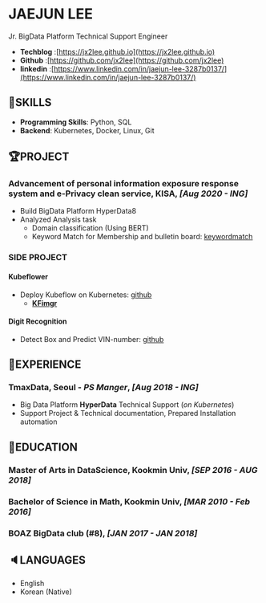 # JAEJUN LEE

Jr. BigData Platform Technical Support Engineer  

- **Techblog**  :[https://jx2lee.github.io](https://jx2lee.github.io)
- **Github**    :[https://github.com/jx2lee](https://github.com/jx2lee)
- **linkedin**  :[https://www.linkedin.com/in/jaejun-lee-3287b0137/](https://www.linkedin.com/in/jaejun-lee-3287b0137/)  

## 🍳SKILLS

* **Programming Skills**: Python, SQL
* **Backend**: Kubernetes, Docker, Linux, Git

## 🏆PROJECT

### Advancement of personal information exposure response system and e-Privacy clean service, KISA, *[Aug 2020 - ING]*

* Build BigData Platform HyperData8
* Analyzed Analysis task
   * Domain classification (Using BERT)
   * Keyword Match for Membership and bulletin board: [keywordmatch](https://github.com/jx2lee/keyword-match)

### SIDE PROJECT

#### Kubeflower

* Deploy Kubeflow on Kubernetes: [github](https://github.com/jx2lee/Kubeflower)
  * **[KFimgr](https://github.com/jx2lee/KFimgr)**

#### Digit Recognition

* Detect Box and Predict VIN-number: [github](https://github.com/jx2lee/digit-recognition)

## 💼EXPERIENCE

### TmaxData, Seoul - *PS Manger*, *[Aug 2018 - ING]*

* Big Data Platform **HyperData** Technical Support (*on Kubernetes*)
* Support Project & Technical documentation, Prepared Installation automation

## 📖EDUCATION

### **Master of Arts in DataScience, Kookmin Univ**, *[SEP 2016 - AUG 2018]*

### **Bachelor of Science in Math, Kookmin Univ**, *[MAR 2010 - Feb 2016]*

### **BOAZ BigData club (#8)**, *[JAN 2017 - JAN 2018]*



## 🔈LANGUAGES

* English
* Korean (Native)
